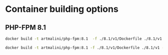 # Container building options

## PHP-FPM 8.1

```bash
docker build -t artmalini/php-fpm:8.1  -f ./8.1/v1/Dockerfile ./8.1/v1 --build-arg WITH_DDOS_PROTECTION=0
```

```bash
docker build -t artmalini/php-fpm:8.1 -f ./8.1/v1/Dockerfile ./8.1/v1 --build-arg WITH_DDOS_PROTECTION=1
```